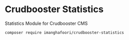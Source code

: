 # Crudbooster Statistics

Statistics Module for Crudbooster CMS

```
composer require imanghafoori/crudbooster-statistics
```

